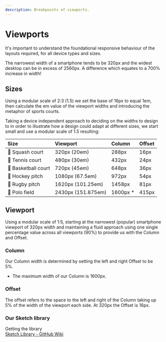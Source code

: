```yaml
---
description: Breakpoints of viewports.
---
```


# Viewports

It's important to understand the foundational responsive behaviour of the layouts required, for all device types and sizes.

The narrowest width of a smartphone tends to be 320px and the widest desktop can be in excess of 2560px. A difference which equates to a 700% increase in width!

## Sizes

Using a modular scale of 2:3 (1.5) we set the base of 16px to equal 1em, then calculate the em value of the viewport widths and introducing the metaphor of sports courts.

Taking a device independent approach to deciding on the widths to design to in order to illustrate how a design could adapt at different sizes, we start small and use a modular scale of 1.5 resulting:

| Size | Viewport | Column | Offset |
| :--- | :--- | :--- | :--- |
| 🔵 Squash court | 320px (20em) | 288px | 16px |
| 🎾 Tennis court | 480px (30em) | 432px | 24px |
| 🏀 Basketball court | 720px (45em) | 648px | 36px |
| 🏑 Hockey pitch | 1080px (67.5em) | 972px | 54px |
| 🏉 Rugby pitch | 1620px (101.25em) | 1458px | 81px |
| 👕 Polo field | 2430px (151.875em) | 1600px * | 415px |

## Viewport

Using a modular scale of 1:5, starting at the narrowest (popular) smartphone viewport of 320px width and maintaining a fluid approach using one single percentage value across all viewports (90%) to provide us with the Column and Offset.

### Column

Our Column width is determined by setting the left and right Offset to be 5%.
* The maximum width of our Column is 1600px.

### Offset

The offset refers to the space to the left and right of the Column taking up 5% of the width of the viewport each side. At 320px the Offset is 16px.

### Our Sketch library

Getting the library  
[Sketch Library - GitHub Wiki](https://github.com/ConnectedHomes/centrica-ux/wiki)
